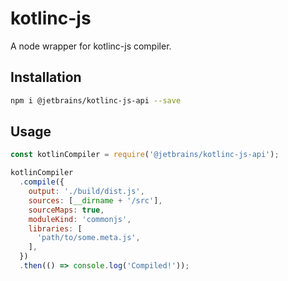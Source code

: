 # kotlinc-js

A node wrapper for kotlinc-js compiler.

## Installation

```bash
npm i @jetbrains/kotlinc-js-api --save
```

## Usage

```js
const kotlinCompiler = require('@jetbrains/kotlinc-js-api');

kotlinCompiler
  .compile({
    output: './build/dist.js',
    sources: [__dirname + '/src'],
    sourceMaps: true,
    moduleKind: 'commonjs',
    libraries: [
      'path/to/some.meta.js',
    ],
  })
  .then(() => console.log('Compiled!'));
```